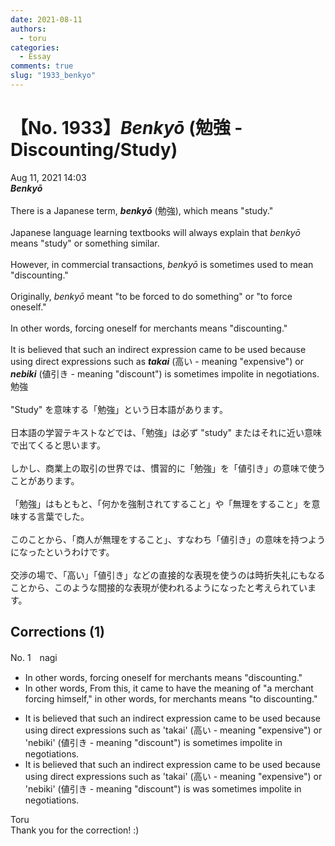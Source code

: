 ```yaml
---
date: 2021-08-11
authors:
  - toru
categories:
  - Essay
comments: true
slug: "1933_benkyo"
---
```


# 【No. 1933】<strong><em>Benkyō</em></strong> (勉強 - Discounting/Study)
<div class="date">Aug 11, 2021 14:03</div>
<div id="post"><div id="body_show_ori">
<strong><em>Benkyō</em></strong><br/><br/>There is a Japanese term, <strong><em>benkyō</em></strong> (勉強), which means "study."<br/><br/>Japanese language learning textbooks will always explain that <em>benkyō</em> means "study" or something similar.<br/><br/>However, in commercial transactions, <em>benkyō</em> is sometimes used to mean "discounting."<br/><br/>Originally, <em>benkyō</em> meant "to be forced to do something" or "to force oneself."<br/><br/>In other words, forcing oneself for merchants means "discounting."<br/><br/>It is believed that such an indirect expression came to be used because using direct expressions such as <strong><em>takai</em></strong> (高い - meaning "expensive") or <strong><em>nebiki</em></strong> (値引き - meaning "discount") is sometimes impolite in negotiations.
</div></div>

<!-- more -->

<div id="post_ja"><div id="body_show_mo">
勉強<br/><br/>"Study" を意味する「勉強」という日本語があります。<br/><br/>日本語の学習テキストなどでは、「勉強」は必ず "study" またはそれに近い意味で出てくると思います。<br/><br/>しかし、商業上の取引の世界では、慣習的に「勉強」を「値引き」の意味で使うことがあります。<br/><br/>「勉強」はもともと、「何かを強制されてすること」や「無理をすること」を意味する言葉でした。<br/><br/>このことから、「商人が無理をすること」、すなわち「値引き」の意味を持つようになったというわけです。<br/><br/>交渉の場で、「高い」「値引き」などの直接的な表現を使うのは時折失礼にもなることから、このような間接的な表現が使われるようになったと考えられています。
</div></div>

## Corrections (1)
<div id="block"><div class="first_name"> No. 1　<span class="just_name">nagi</span></div><div id="block2">
<ul class="correction_field">
<li class="incorrect">In other words, forcing oneself for merchants means "discounting."</li>
<li class="corrected correct">
<span class="sline">In other words,</span> <span class="f_blue"><span class="f_bold">From this, it came to have the meaning of "a merchant</span></span> forcing <span class="f_blue"><span class="f_bold">himself," in other words,</span></span> <span class="sline">for merchants means</span> "<span class="f_blue"><span class="f_bold">to</span></span> discount<span class="sline">ing</span>."
</li>
</ul>
<ul class="correction_field">
<li class="incorrect">It is believed that such an indirect expression came to be used because using direct expressions such as 'takai' (高い - meaning "expensive") or 'nebiki' (値引き - meaning "discount") is sometimes impolite in negotiations.</li>
<li class="corrected correct">
It is believed that such an indirect expression came to be used because using direct expressions such as 'takai' (高い - meaning "expensive") or 'nebiki' (値引き - meaning "discount") <span class="sline">is</span> <span class="f_bold"><span class="f_blue">was</span></span> sometimes impolite in negotiations.
</li>
</ul>
</div><div class="name"><span class="just_name">Toru</span><br>
Thank you for the correction! :)
</div>
</div>
